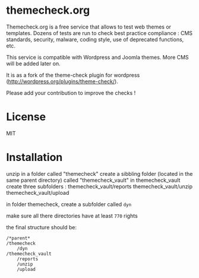 themecheck.org
==============

Themecheck.org is a free service that allows to test web themes or templates.
Dozens of tests are run to check best practice compliance : CMS standards, security, malware, coding style, use of deprecated functions, etc.

This service is compatible with Wordpress and Joomla themes. More CMS will be added later on.

It is as a fork of the theme-check plugin for wordpress (http://wordpress.org/plugins/theme-check/).

Please add your contribution to improve the checks !

License 
=======

MIT


Installation 
============

unzip in a folder called "themecheck"
create a sibbling folder (located in the same parent directory) called "themecheck_vault"
in themecheck_vault create three subfolders :
themecheck_vault/reports
themecheck_vault/unzip
themecheck_vault/upload

in folder themecheck, create a subfolder called `dyn`

make sure all there directories have at least `770` rights

the final structure should be:

    /*parent*
    /themecheck
        /dyn
    /themecheck_vault
        /reports
        /unzip
        /upload
